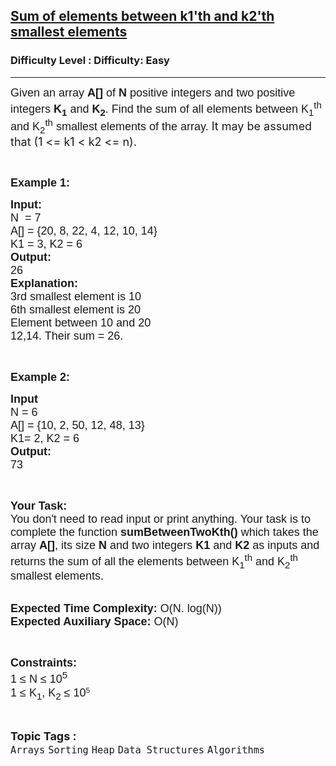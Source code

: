 <h2><a href="https://www.geeksforgeeks.org/problems/sum-of-elements-between-k1th-and-k2th-smallest-elements3133/1?page=1&difficulty%5B%5D=0&category%5B%5D=Heap&sortBy=submissions">Sum of elements between k1'th and k2'th smallest elements</a></h2><h3>Difficulty Level : Difficulty: Easy</h3><hr><div class="problems_problem_content__Xm_eO"><p><span style="font-family: arial,helvetica,sans-serif;"><span style="font-size: 18px;">Given an array <strong>A[]</strong>&nbsp;of <strong>N</strong>&nbsp;positive&nbsp;integers and two positive integers <strong>K<sub>1</sub></strong> and <strong>K<sub>2</sub></strong>. Find the sum of all elements between K<sub>1</sub><sup>th</sup> and&nbsp;K<sub>2</sub><sup>th</sup> smallest elements of the array.&nbsp;</span></span><span style="font-size: 18px;">It may be assumed that (1 &lt;= k1 &lt; k2 &lt;= n).</span></p>
<p>&nbsp;</p>
<p><span style="font-family: arial,helvetica,sans-serif;"><span style="font-size: 18px;"><strong>Example 1:</strong></span></span></p>
<pre><span style="font-family: arial,helvetica,sans-serif;"><span style="font-size: 18px;"><strong>Input:</strong></span><span style="font-size: 18px;">
N  = 7
A[] = {20, 8, 22, 4, 12, 10, 14}
K1 = 3, K2 = 6
<strong>Output:</strong></span>
<span style="font-size: 18px;">26
<strong>Explanation:</strong></span><span style="font-size: 18px;">
3rd smallest element is 10
6th smallest element is 20
Element between 10 and 20 
12,14. Their sum = 26.</span></span></pre>
<p>&nbsp;</p>
<p><span style="font-family: arial,helvetica,sans-serif;"><span style="font-size: 18px;"><strong>Example 2:</strong></span></span></p>
<pre><span style="font-family: arial,helvetica,sans-serif;"><span style="font-size: 18px;"><strong>Input</strong>
N = 6
A[] = {10, 2, 50, 12, 48, 13}
K1= 2, K2 = 6
<strong>Output:</strong></span><span style="font-size: 18px;">
73</span></span></pre>
<p>&nbsp;</p>
<p><span style="font-family: arial,helvetica,sans-serif;"><span style="font-size: 18px;"><strong>Your Task:&nbsp;&nbsp;</strong><br>You don't need to read input or print anything. Your task is to complete the function&nbsp;<strong>sumBetweenTwoKth()</strong>&nbsp;which takes the array <strong>A[]</strong>, its size <strong>N</strong><strong> </strong>and two integers <strong>K1</strong> and <strong>K2</strong> as inputs and returns the sum of all the elements between K<sub>1</sub><sup>th</sup> and K<sub>2</sub><sup>th</sup> smallest elements.</span></span><br>&nbsp;</p>
<p><span style="font-family: arial,helvetica,sans-serif;"><span style="font-size: 18px;"><strong>Expected Time Complexity:</strong> O(N. log(N))<br><strong>Expected Auxiliary Space:</strong> O(N)</span></span></p>
<p>&nbsp;</p>
<p><span style="font-family: arial,helvetica,sans-serif;"><span style="font-size: 18px;"><strong>Constraints:</strong><br>1 ≤ N ≤ 10<sup>5</sup><br>1 ≤ K<sub>1</sub>, K<sub>2</sub> ≤ 10</span><sup>5</sup></span></p></div><br><p><span style=font-size:18px><strong>Topic Tags : </strong><br><code>Arrays</code>&nbsp;<code>Sorting</code>&nbsp;<code>Heap</code>&nbsp;<code>Data Structures</code>&nbsp;<code>Algorithms</code>&nbsp;